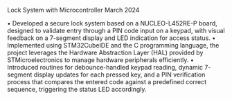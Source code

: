 Lock System with Microcontroller March 2024

• Developed a secure lock system based on a NUCLEO-L452RE-P board, designed to validate entry through a PIN
code input on a keypad, with visual feedback on a 7-segment display and LED indication for access status.
• Implemented using STM32CubeIDE and the C programming language, the project leverages the Hardware
Abstraction Layer (HAL) provided by STMicroelectronics to manage hardware peripherals efficiently.
• Introduced routines for debounce-handled keypad reading, dynamic 7-segment display updates for each pressed key, and
a PIN verification process that compares the entered code against a predefined correct sequence, triggering the status
LED accordingly.

